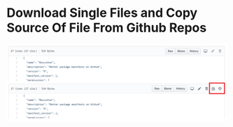 # Download Single Files and Copy Source Of File From Github Repos

![Download Single Files and Copy Source Of File From Github Repos](https://raw.githubusercontent.com/pethaniakshay/Github-File-Dowload-Copy-Chrome-Extention/master/screenshot.png)
